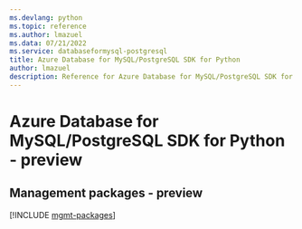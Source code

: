 ```yaml
---
ms.devlang: python
ms.topic: reference
ms.author: lmazuel
ms.data: 07/21/2022
ms.service: databaseformysql-postgresql
title: Azure Database for MySQL/PostgreSQL SDK for Python
author: lmazuel
description: Reference for Azure Database for MySQL/PostgreSQL SDK for Python
---
```

# Azure Database for MySQL/PostgreSQL SDK for Python - preview

## Management packages - preview
[!INCLUDE [mgmt-packages](database-for-mysql-postgresql-mgmt-index.md)]